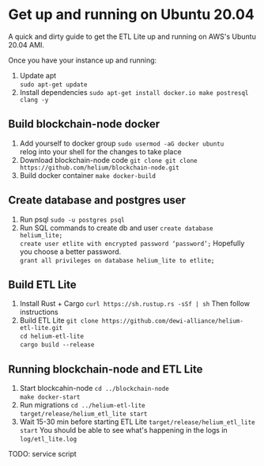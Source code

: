 # Get up and running on Ubuntu 20.04

A quick and dirty guide to get the ETL Lite up and running on AWS's Ubuntu 20.04 AMI.

Once you have your instance up and running:

1. Update apt  
   `sudo apt-get update`
2. Install dependencies 
  `sudo apt-get install docker.io make postresql clang -y`

## Build blockchain-node docker

1. Add yourself to docker group
  `sudo usermod -aG docker ubuntu`  
  relog into your shell for the changes to take place
2. Download blockchain-node code
  `git clone git clone https://github.com/helium/blockchain-node.git`
3. Build docker container
  `make docker-build`

## Create database and postgres user
1. Run psql
  `sudo -u postgres psql`
2. Run SQL commands to create db and user
  `create database helium_lite;`  
  `create user etlite with encrypted password ‘password’;` Hopefully you choose a better password.  
  `grant all privileges on database helium_lite to etlite;`

## Build ETL Lite
1. Install Rust + Cargo
  `curl https://sh.rustup.rs -sSf | sh` Then follow instructions
2. Build ETL Lite
  `git clone https://github.com/dewi-alliance/helium-etl-lite.git`  
  `cd helium-etl-lite`  
  `cargo build --release`

## Running blockchain-node and ETL Lite
1. Start blockcahin-node
  `cd ../blockchain-node`  
  `make docker-start`
2. Run migrations
  `cd ../helium-etl-lite`   
  `target/release/helium_etl_lite start`   
3. Wait 15-30 min before starting ETL Lite
  `target/release/helium_etl_lite start`
You should be able to see what's happening in the logs in `log/etl_lite.log`

TODO: service script
